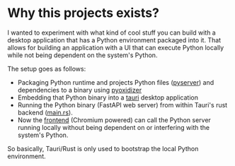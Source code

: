 # Why this projects exists?

I wanted to experiment with what kind of cool stuff you can build with a desktop application that has a Python environment packaged into it. That allows for building an application with a UI that can execute Python locally while not being dependent on the system's Python. 

The setup goes as follows:

- Packaging Python runtime and projects Python files ([pyserver](https://github.com/JNeuvonen/backtest-engine/tree/master/pyserver)) and dependencies to a binary using [pyoxidizer](https://github.com/indygreg/PyOxidizer)
- Embedding that Python binary into a [tauri](https://github.com/tauri-apps/tauri) desktop application
- Running the Python binary (FastAPI web server) from within Tauri's rust backend ([main.rs](https://github.com/JNeuvonen/backtest-engine/blob/master/src-tauri/src/main.rs#L64-L69)).
- Now the [frontend](https://github.com/JNeuvonen/backtest-engine/tree/master/client) (Chromium powered) can call the Python server running locally without being dependent on or interfering with the system's Python.

So basically, Tauri/Rust is only used to bootstrap the local Python environment.
